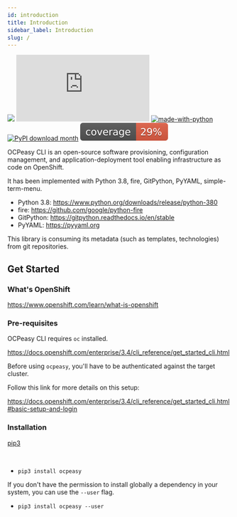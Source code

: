 ```yaml
---
id: introduction
title: Introduction
sidebar_label: Introduction
slug: /
---
```


![](https://github.com/ocpeasy/ocpeasy/workflows/ocpeasy-ubuntu-ci/badge.svg)
[![Website shields.io](https://img.shields.io/website-up-down-green-red/https/www.ocpeasy.org)](https://www.ocpeasy.org/)
[![made-with-python](https://img.shields.io/badge/Made%20with-Python-1f425f.svg)](https://www.python.org/)
[![PyPI download month](https://img.shields.io/pypi/dm/ocpeasy.svg)](https://pypi.python.org/pypi/ocpeasy/)
![](https://raw.githubusercontent.com/ocpeasy/ocpeasy/master/badges/coverage.svg)

OCPeasy CLI is an open-source software provisioning, configuration management, and application-deployment tool enabling infrastructure as code on OpenShift.

It has been implemented with Python 3.8, fire, GitPython, PyYAML, simple-term-menu.

- Python 3.8: https://www.python.org/downloads/release/python-380
- fire: https://github.com/google/python-fire
- GitPython: https://gitpython.readthedocs.io/en/stable
- PyYAML: https://pyyaml.org


This library is consuming its metadata (such as templates, technologies) from git repositories.

## Get Started

### What's OpenShift

https://www.openshift.com/learn/what-is-openshift

### Pre-requisites

OCPeasy CLI requires `oc` installed.

https://docs.openshift.com/enterprise/3.4/cli_reference/get_started_cli.html

Before using `ocpeasy`, you'll have to be authenticated against the target cluster.

Follow this link for more details on this setup:

https://docs.openshift.com/enterprise/3.4/cli_reference/get_started_cli.html#basic-setup-and-login


### Installation

<a
  target="_blank"
  href="https://pip.pypa.io/en/stable/">
  pip3
</a>

<br/>

- `pip3 install ocpeasy`

If you don't have the permission to install globally a dependency in your system, you can use the `--user` flag.

- `pip3 install ocpeasy --user`
